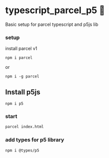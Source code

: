 # typescript_parcel_p5 🥡

Basic setup for parcel typescript and p5js lib

### setup

install parcel v1

```
npm i parcel
```
or
```
npm i -g parcel
```


## Install p5js

```
npm i p5
```



### start

```bash
parcel index.html
```

### add types for p5 library

```
npm i @types/p5
```
